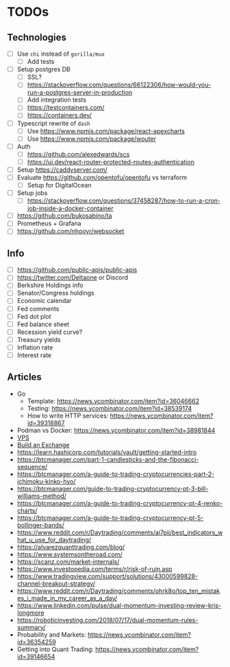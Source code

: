 # TODOs

## Technologies

- [ ] Use `chi` instead of `gorilla/mux`
  - [ ] Add tests
- [ ] Setup postgres DB
  - [ ] SSL?
  - [ ] https://stackoverflow.com/questions/66122306/how-would-you-run-a-postgres-server-in-production
  - [ ] Add integration tests
  - [ ] https://testcontainers.com/
  - [ ] https://containers.dev/
- [ ] Typescript rewrite of `dash`
  - [ ] Use https://www.npmjs.com/package/react-apexcharts
  - [ ] Use https://www.npmjs.com/package/wouter
- [ ] Auth
  - [ ] https://github.com/alexedwards/scs
  - [ ] https://ui.dev/react-router-protected-routes-authentication
- [ ] Setup https://caddyserver.com/
- [ ] Evaluate https://github.com/opentofu/opentofu vs terraform
  - [ ] Setup for DigitalOcean
- [ ] Setup jobs
  - [ ] https://stackoverflow.com/questions/37458287/how-to-run-a-cron-job-inside-a-docker-container
- [ ] https://github.com/bukosabino/ta
- [ ] Prometheus + Grafana
- [ ] https://github.com/nhooyr/websocket

## Info

- [ ] https://github.com/public-apis/public-apis
- [ ] https://twitter.com/DeItaone or Discord
- [ ] Berkshire Holdings info
- [ ] Senator/Congress holdings
- [ ] Economic calendar
- [ ] Fed comments
- [ ] Fed dot plot
- [ ] Fed balance sheet
- [ ] Recession yield curve?
- [ ] Treasury yields
- [ ] Inflation rate
- [ ] Interest rate

## Articles

- Go
  - Template: https://news.ycombinator.com/item?id=36046662
  - Testing: https://news.ycombinator.com/item?id=38539174
  - How to write HTTP services: https://news.ycombinator.com/item?id=39318867
- Podman vs Docker: https://news.ycombinator.com/item?id=38981844
- [VPS](https://news.ycombinator.com/item?id=34676186)
- [Build an Exchange](https://news.ycombinator.com/item?id=34274510)
- https://learn.hashicorp.com/tutorials/vault/getting-started-intro
- https://btcmanager.com/part-1-candlesticks-and-the-fibonacci-sequence/
- https://btcmanager.com/a-guide-to-trading-cryptocurrencies-part-2-ichimoku-kinko-hyo/
- https://btcmanager.com/guide-to-trading-cryptocurrency-pt-3-bill-williams-method/
- https://btcmanager.com/a-guide-to-trading-cryptocurrency-pt-4-renko-charts/
- https://btcmanager.com/a-guide-to-trading-cryptocurrency-pt-5-bollinger-bands/
- https://www.reddit.com/r/Daytrading/comments/ai7pij/best_indicators_what_u_use_for_daytrading/
- https://alvarezquanttrading.com/blog/
- https://www.systemsontheroad.com/
- https://scanz.com/market-internals/
- https://www.investopedia.com/terms/r/risk-of-ruin.asp
- https://www.tradingview.com/support/solutions/43000599828-channel-breakout-strategy/
- https://www.reddit.com/r/Daytrading/comments/ohrk8o/top_ten_mistakes_i_made_in_my_career_as_a_day/
- https://www.linkedin.com/pulse/dual-momentum-investing-review-kris-longmore
- https://roboticinvesting.com/2018/07/17/dual-momentum-rules-summary/
- Probability and Markets: https://news.ycombinator.com/item?id=36354259
- Getting into Quant Trading: https://news.ycombinator.com/item?id=39146654
